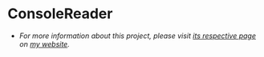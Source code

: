 # ConsoleReader
- *For more information about this project, please visit [its respective page](https://abdulrahmanmohammadsalem.github.io/CppClasses/ConsoleReader/) on [my website](https://abdulrahmanmohammadsalem.github.io).*
